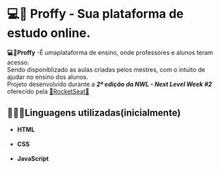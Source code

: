 <h1>💻📖 Proffy - Sua plataforma de estudo online. </h1>

**💻📖Proffy** -É umaplataforma de ensino, onde professores e alunos teram acesso. </br> Sendo disponiblizado as aulas criadas pelos mestres, com o intuito de ajudar no ensino dos alunos.
</br> Projeto desenvolvido durante a **_2ª edição da NWL - Next Level Week #2_** oferecido pela [🚀RocketSeat🚀](https://rocketseat.com.br/)

<h2>👨🏾‍💻Linguagens utilizadas(inicialmente)</h2>
<ul><b><li>HTML</li></b>  
</br> <b><li>CSS</li></b>
</br> <b><li>JavaScript</li></b></ul>
